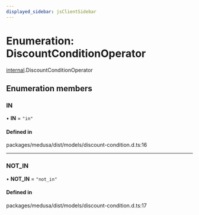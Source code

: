 ```yaml
---
displayed_sidebar: jsClientSidebar
---
```


# Enumeration: DiscountConditionOperator

[internal](../modules/internal.md).DiscountConditionOperator

## Enumeration members

### IN

• **IN** = `"in"`

#### Defined in

packages/medusa/dist/models/discount-condition.d.ts:16

___

### NOT\_IN

• **NOT\_IN** = `"not_in"`

#### Defined in

packages/medusa/dist/models/discount-condition.d.ts:17
